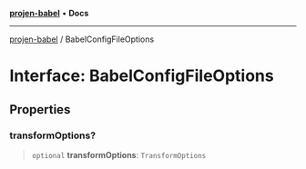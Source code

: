 [**projen-babel**](../README.md) • **Docs**

***

[projen-babel](../globals.md) / BabelConfigFileOptions

# Interface: BabelConfigFileOptions

## Properties

### transformOptions?

> `optional` **transformOptions**: `TransformOptions`
